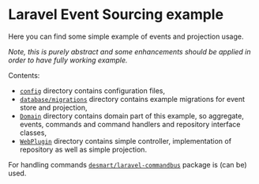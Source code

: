 # Laravel Event Sourcing example

Here you can find some simple example of events and projection usage.

_Note, this is purely abstract and some enhancements should be applied in order to have fully working example._

Contents:
- [`config`](https://github.com/DeSmart/laravel-event-sourcing/tree/master/example/config) directory contains configuration files,
- [`database/migrations`](https://github.com/DeSmart/laravel-event-sourcing/tree/master/example/database/migrations) directory contains example migrations for event store and projection,
- [`Domain`](https://github.com/DeSmart/laravel-event-sourcing/tree/master/example/Domain) directory contains domain part of this example, so aggregate, events, commands and command handlers and repository interface classes,
- [`WebPlugin`](https://github.com/DeSmart/laravel-event-sourcing/tree/master/example/WebPlugin) directory contains simple controller, implementation of repository as well as simple projection.

For handling commands [`desmart/laravel-commandbus`](https://github.com/DeSmart/laravel-commandbus) package is (can be) used.
